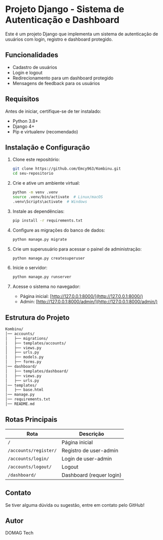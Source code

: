 # Projeto Django - Sistema de Autenticação e Dashboard

Este é um projeto Django que implementa um sistema de autenticação de usuários com login, registro e dashboard protegido.

## Funcionalidades

- Cadastro de usuários
- Login e logout
- Redirecionamento para um dashboard protegido
- Mensagens de feedback para os usuários

## Requisitos

Antes de iniciar, certifique-se de ter instalado:

- Python 3.8+
- Django 4+
- Pip e virtualenv (recomendado)

## Instalação e Configuração

1. Clone este repositório:

   ```sh
   git clone https://github.com/Emcy963/Kombinu.git
   cd seu-repositorio
   ```

2. Crie e ative um ambiente virtual:

   ```sh
   python -m venv .venv
   source .venv/bin/activate  # Linux/macOS
   .venv\Scripts\activate  # Windows
   ```

3. Instale as dependências:

   ```sh
   pip install -r requirements.txt
   ```

4. Configure as migrações do banco de dados:

   ```sh
   python manage.py migrate
   ```

5. Crie um superusuário para acessar o painel de administração:

   ```sh
   python manage.py createsuperuser
   ```

6. Inicie o servidor:

   ```sh
   python manage.py runserver
   ```

7. Acesse o sistema no navegador:
   - Página inicial: [http://127.0.0.1:8000/](http://127.0.0.1:8000/)
   - Admin: [http://127.0.0.1:8000/admin/](http://127.0.0.1:8000/admin/)

## Estrutura do Projeto

```bash
Kombinu/
│── accounts/
│   ├── migrations/
│   ├── templates/accounts/
│   ├── views.py
│   ├── urls.py
│   ├── models.py
│   ├── forms.py
│── dashboard/
│   ├── templates/dashboard/
│   ├── views.py
│   ├── urls.py
│── templates/
│   ├── base.html
│── manage.py
│── requirements.txt
│── README.md
```

## Rotas Principais

| Rota          | Descrição |
|--------------|------------|
| `/`          | Página inicial |
| `/accounts/register/` | Registro de user-admin |
| `/accounts/login/`    | Login de user-admin |
| `/accounts/logout/`   | Logout |
| `/dashboard/`  | Dashboard (requer login) |

## Contato

Se tiver alguma dúvida ou sugestão, entre em contato pelo GitHub!

## Autor

DOMAG Tech
